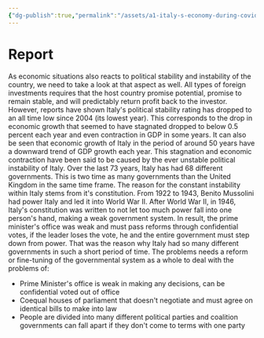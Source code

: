 ```yaml
---
{"dg-publish":true,"permalink":"/assets/a1-italy-s-economy-during-covid-19/report/"}
---
```


# Report

As economic situations also reacts to political stability and instability of the country, we need to take a look at that aspect as well. All types of foreign investments requires that the host country promise potential, promise to remain stable, and will predictably return profit back to the investor. However, reports have shown Italy's political stability rating has dropped to an all time low since 2004 (its lowest year). This corresponds to the drop in economic growth that seemed to have stagnated dropped to below 0.5 percent each year and even contraction in GDP in some years. It can also be seen that economic growth of Italy in the period of around 50 years have a downward trend of GDP growth each year. This stagnation and economic contraction have been said to be caused by the ever unstable political instability of Italy. Over the last 73 years, Italy has had 68 different governments. This is two time as many governments than the United Kingdom in the same time frame. The reason for the constant instability within Italy stems from it's constitution. From 1922 to 1943, Benito Mussolini had power Italy and led it into World War II. After World War II, in 1946, Italy's constitution was written to not let too much power  fall into one person's hand, making a weak government system. In result, the prime minister's office was weak and must pass reforms through confidential votes, if the leader loses the vote, he and the entire government must step down from power. That was the reason why Italy had so many different governments in such a short period of time.  The problems needs a reform or fine-tuning of the governmental system as a whole to deal with the problems of:

- Prime Minister's office is weak in making any decisions, can be confidential voted out of office
- Coequal houses of parliament that doesn't negotiate and must agree on identical bills to make into law
- People are divided into many different political parties and coalition governments can fall apart if they don't come to terms with one party